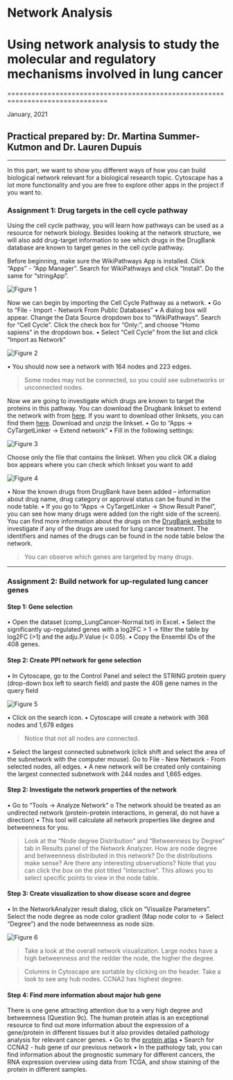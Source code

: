 # Network Analysis
# Using network analysis to study the molecular and regulatory mechanisms involved in lung cancer
===============================================================================

January, 2021

## Practical prepared by: Dr. Martina Summer-Kutmon and Dr. Lauren Dupuis
---------------------------------------------------------------------------------------------------

In this part, we want to show you different ways of how you can build biological network relevant for a biological research topic. 
Cytoscape has a lot more functionality and you are free to explore other apps in the project if you want to.  

### Assignment 1: Drug targets in the cell cycle pathway

Using the cell cycle pathway, you will learn how pathways can be used as a resource for network biology. Besides looking at the network 
structure, we will also add drug-target information to see which drugs in the DrugBank database are known to target genes in the cell 
cycle pathway.

Before beginning, make sure the WikiPathways App is installed. Click “Apps” - “App Manager”. Search for WikiPathways and click “Install”. 
Do the same for “stringApp”.

![Figure 1](../Images/Network_Tutorial/Cytoscape_app_manager.png)

Now we can begin by importing the Cell Cycle Pathway as a network.
•	Go to “File - Import - Network From Public Databases”
•	A dialog box will appear. Change the Data Source dropdown box to “WikiPathways”. Search for “Cell Cycle”. Click the check box for 
“Only:”, and choose “Homo sapiens” in the dropdown box. 
•	Select “Cell Cycle” from the list and click “Import as Network”

![Figure 2](../Images/Network_Tutorial/Import_Network_from_Public_Database.png)

•	You should now see a network with 164 nodes and 223 edges.

> Some nodes may not be connected, so you could see subnetworks or unconnected nodes. 

Now we are going to investigate which drugs are known to target the proteins in this pathway.
You can download the Drugbank linkset to extend the network with from [here](https://ndownloader.figshare.com/files/21623682?private_link=32aae0822ffdd1f5660b). If you want to download other linksets, you can find them [here](https://cytargetlinker.github.io/pages/linksets.html).
Download and unzip the linkset.
•	Go to “Apps → CyTargetLinker → Extend network”
•	Fill in the following settings: 

![Figure 3](../Images/Network_Tutorial/Extend_Network_Settings.PNG)

Choose only the file that contains the linkset. When you click OK a dialog box appears where you can check which linkset you want to add

![Figure 4](../Images/Network_Tutorial/linkset_file.PNG)

•	Now the known drugs from DrugBank have been added – information about drug name, drug category or approval status can be found in the 
node table.
•	If you go to “Apps → CyTargetLinker → Show Result Panel”, you can see how many drugs were added (on the right side of the screen). 
You can find more information about the drugs on the [DrugBank website](www.drugbank.ca) to investigate if any of the drugs are used 
for lung cancer treatment.  The identifiers and names of the drugs can be found in the node table below the network. 

> You can observe which genes are targeted by many drugs.


----------------------------------------------------------------------------------------------------------------------

### Assignment 2: Build network for up-regulated lung cancer genes

#### **Step 1: Gene selection**
•	Open the dataset (comp_LungCancer-Normal.txt) in Excel. 
•	Select the significantly up-regulated genes with a log2FC > 1 → filter the table by log2FC (>1) and the adju.P.Value (< 0.05). 
•	Copy the Ensembl IDs of the 408 genes.
#### **Step 2: Create PPI network for gene selection**
•	In Cytoscape, go to the Control Panel and select the STRING protein query (drop-down box left to search field) and paste the 408 gene 
names in the query field 

![Figure 5](../Images/Network_Tutorial/String_Query.png)

•	Click on the search icon.
•	Cytoscape will create a network with 368 nodes and 1,678 edges

> Notice that not all nodes are connected.

•	Select the largest connected subnetwork (click shift and select the area of the subnetwork with the computer mouse). Go to File - 
New Network - From selected nodes, all edges.
•	A new network will be created only containing the largest connected subnetwork with 244 nodes and 1,665 edges.

#### **Step 2: Investigate the network properties of the network**
•	Go to “Tools → Analyze Network”
o	The network should be treated as an undirected network (protein-protein interactions, in general, do not have a direction)
•	This tool will calculate all network properties like degree and betweenness for you.


> Look at the “Node degree Distribution” and “Betweenness by Degree” tab in Results panel of the Network Analyzer. How are node degree 
> and betweenness distributed in this network? Do the distributions make sense? Are there any interesting observations?
> Note that you can click the box on the plot titled "Interactive". This allows you to select specific points to view in the node table.

#### **Step 3: Create visualization to show disease score and degree**
•	In the NetworkAnalyzer result dialog, click on “Visualize Parameters”. Select the node degree as node color gradient (Map node color 
to → Select “Degree”) and the node betweenness as node size.

![Figure 6](../Images/Network_Tutorial/Network_Analyzer_Visualize_Parameters.png)

> Take a look at the overall network visualization. Large nodes have a high betweenness and the redder the node, the higher 
> the degree.

> Columns in Cytoscape are sortable by clicking on the header. Take a look to see any hub nodes.
> CCNA2 has highest degree. 

#### **Step 4: Find more information about major hub gene**
There is one gene attracting attention due to a very high degree and betweenness (Question 9c). The human protein atlas is an exceptional 
resource to find out more information about the expression of a gene/protein in different tissues but it also provides detailed pathology 
analysis for relevant cancer genes. 
•	Go to the [protein atlas](https://www.proteinatlas.org) 
•	Search for CCNA2 - hub gene of our previous network
•	In the pathology tab, you can find information about the prognostic summary for different cancers, the RNA expression overview using 
data from TCGA, and show staining of the protein in different samples. 








